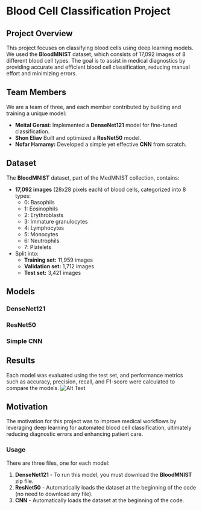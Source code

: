 # Blood Cell Classification Project

## Project Overview
This project focuses on classifying blood cells using deep learning models. We used the **BloodMNIST** dataset, which consists of 17,092 images of 8 different blood cell types. The goal is to assist in medical diagnostics by providing accurate and efficient blood cell classification, reducing manual effort and minimizing errors.

## Team Members
We are a team of three, and each member contributed by building and training a unique model:
- **Meital Gerasi:** Implemented a **DenseNet121** model for fine-tuned classification.
- **Shon Eliav** Built and optimized a **ResNet50** model.
- **Nofar Hamamy:** Developed a simple yet effective **CNN** from scratch.

## Dataset
The **BloodMNIST** dataset, part of the MedMNIST collection, contains:
- **17,092 images** (28x28 pixels each) of blood cells, categorized into 8 types:
  - 0: Basophils
  - 1: Eosinophils
  - 2: Erythroblasts
  - 3: Immature granulocytes
  - 4: Lymphocytes
  - 5: Monocytes
  - 6: Neutrophils
  - 7: Platelets
- Split into:
  - **Training set:** 11,959 images
  - **Validation set:** 1,712 images
  - **Test set:** 3,421 images

## Models
### DenseNet121
### ResNet50
### Simple CNN

## Results
Each model was evaluated using the test set, and performance metrics such as accuracy, precision, recall, and F1-score were calculated to compare the models.
![Alt Text](images/example.png)

## Motivation
The motivation for this project was to improve medical workflows by leveraging deep learning for automated blood cell classification, ultimately reducing diagnostic errors and enhancing patient care.

### Usage  

There are three files, one for each model:  

1. **DenseNet121** - To run this model, you must download the **BloodMNIST** zip file.  
2. **ResNet50** - Automatically loads the dataset at the beginning of the code (no need to download any file).  
3. **CNN** - Automatically loads the dataset at the beginning of the code.  

